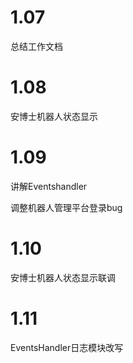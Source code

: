 # 1.07

总结工作文档

# 1.08

安博士机器人状态显示

# 1.09

讲解Eventshandler

调整机器人管理平台登录bug

# 1.10

安博士机器人状态显示联调

# 1.11

EventsHandler日志模块改写